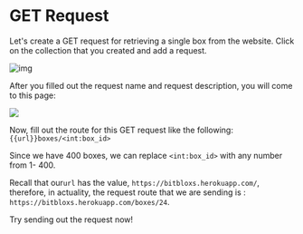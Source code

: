 # GET Request

Let's create a GET request for retrieving a single box from the website. Click on the collection that you created and add a request.

![img](https://lh6.googleusercontent.com/w0kzx4Rbt03a3nlMKb2qHF_81NE-lOm39Oj2KxMABmhYJ4XudflXfwOtiOE9clSCQO9Xo5GpRCW-E4bKJBNhSwyL0Lr1SKioKVKdZSEsOhqi5txYzehCSjmRgL658prV6ACI9Kg5OdY)

After you filled out the request name and request description, you will come to this page:

![](https://projectbit.s3-us-west-1.amazonaws.com/darlene/postman/Postman_get.PNG)

Now, fill out the route for this GET request like the following: `{{url}}boxes/<int:box_id>`

Since we have 400 boxes, we can replace `<int:box_id>` with any number from 1- 400.

Recall that our`url` has the value, `https://bitbloxs.herokuapp.com/`, therefore, in actuality, the request route that we are sending is : `https://bitbloxs.herokuapp.com/boxes/24`.

Try sending out the request now!

